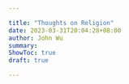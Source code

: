 ```yaml
---

title: "Thoughts on Religion"
date: 2023-03-31T20:04:28+08:00
author: John Wu
summary: 
ShowToc: true
draft: true

---
```


